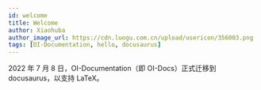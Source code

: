 ```yaml
---
id: welcome
title: Welcome
author: Xiaohuba
author_image_url: https://cdn.luogu.com.cn/upload/usericon/356003.png
tags: [OI-Documentation, hello, docusaurus]
---
```


2022 年 7 月 8 日，OI-Documentation（即 OI-Docs）正式迁移到 docusaurus，以支持 LaTeX。
